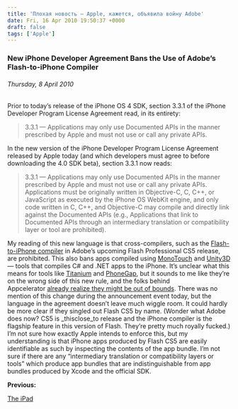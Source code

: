 ```yaml
---
title: 'Плохая новость — Apple, кажется, объявила войну Adobe'
date: Fri, 16 Apr 2010 19:50:37 +0000
draft: false
tags: ['Apple']
---
```


### New iPhone Developer Agreement Bans the Use of Adobe’s Flash-to-iPhone Compiler

###### Thursday, 8 April 2010

Prior to today’s release of the iPhone OS 4 SDK, section 3.3.1 of the iPhone Developer Program License Agreement read, in its entirety:

> 3.3.1 — Applications may only use Documented APIs in the manner prescribed by Apple and must not use or call any private APIs.

In the new version of the iPhone Developer Program License Agreement released by Apple today (and which developers must agree to before downloading the 4.0 SDK beta), section 3.3.1 now reads:

> 3.3.1 — Applications may only use Documented APIs in the manner prescribed by Apple and must not use or call any private APIs. Applications must be originally written in Objective-C, C, C++, or JavaScript as executed by the iPhone OS WebKit engine, and only code written in C, C++, and Objective-C may compile and directly link against the Documented APIs (e.g., Applications that link to Documented APIs through an intermediary translation or compatibility layer or tool are prohibited).

My reading of this new language is that cross-compilers, such as the [Flash-to-iPhone compiler](http://labs.adobe.com/technologies/flashcs5/appsfor_iphone/) in Adobe’s upcoming Flash Professional CS5 release, are prohibited. This also bans apps compiled using [MonoTouch](http://monotouch.net/) and [Unity3D](http://unity3d.com/unity/) — tools that compiles C# and .NET apps to the iPhone. It’s unclear what this means for tools like [Titanium](http://www.appcelerator.com/) and [PhoneGap](http://phonegap.com/), but it sounds to me like they’re on the wrong side of this new rule, and the folks behind Appcelerator [already realize they might be out of bounds](http://developer.appcelerator.com/blog/2010/04/apple-4-0-and-titanium.html). There was no mention of this change during the announcement event today, but the language in the agreement doesn’t leave much wiggle room. It could hardly be more clear if they singled out Flash CS5 by name. (Wonder what Adobe does now? CS5 is _thisclose_to release and the iPhone compiler is the flagship feature in this version of Flash. They’re pretty much royally fucked.) I’m not sure how exactly Apple intends to enforce this, but my understanding is that iPhone apps produced by Flash CS5 are easily identifiable as such by inspecting the contents of the app bundle. I’m not sure if there are any “intermediary translation or compatibility layers or tools” which produce app bundles that are indistinguishable from app bundles produced by Xcode and the official SDK.

**Previous:**

[The iPad](http://daringfireball.net/2010/04/the_ipad)